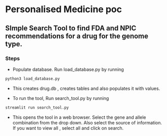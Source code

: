 # Personalised Medicine poc

## SImple Search Tool to find FDA and NPIC recommendations for a drug for the genome type.


### Steps
- Populate database. Run load_database.py by running
```sh
python3 load_database.py
```
- This creates drug.db , creates tables and also populates it with values.

- To run the tool, Run search_tool.py by running
```sh
streamlit run search_tool.py
```
- This opens the tool in a web browser. Select the gene and allele combination from the drop down. Also select the source of information. If you want to view all , select all and click on search.

